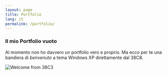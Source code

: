 ```yaml
---
layout: page
title: Portfolio
lang: it
permalink: /portfolio/
---
```


### Il mio Portfolio vuoto

Al momento non ho davvero un portfolio vero e proprio. Ma ecco per te una bandiera di _benvenuto_ a tema Windows XP direttamente dal 38C8.

![Welcome from 38C3]({{site.baseurl}}/assets/images/welcome.jpg)
